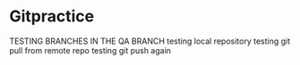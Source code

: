 # Gitpractice
TESTING BRANCHES IN THE QA BRANCH
testing local repository
testing git pull from remote repo
testing git push again
